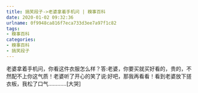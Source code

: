 ```yaml
---
title: 搞笑段子->老婆拿着手机问 | 糗事百科
date: 2020-01-02 09:32:36
urlname: 0f9948ca816f7eca733d3ee7a97f1c82
tags: 
- 糗事百科
categories:
- 糗事百科
- 搞笑段子
---
```

老婆拿着手机问，你看这件衣服怎么样？答:老婆，你要买就买好看的，贵的，不然配不上你这气质！老婆听了开心的笑了说:好吧，那我再看看！看到老婆放下搓衣板，我松了口气…………[大哭]


